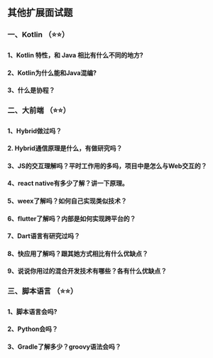 ## 其他扩展面试题

### 一、Kotlin （⭐⭐）

#### 1、Kotlin 特性，和 Java 相比有什么不同的地方?

#### 2、Kotlin为什么能和Java混编?

#### 3、什么是协程？


### 二、大前端 （⭐⭐）

#### 1、Hybrid做过吗？

#### 2. Hybrid通信原理是什么，有做研究吗？

#### 3、JS的交互理解吗？平时工作用的多吗，项目中是怎么与Web交互的？

#### 4、react native有多少了解？讲一下原理。

#### 5、weex了解吗？如何自己实现类似技术？

#### 6、flutter了解吗？内部是如何实现跨平台的？

#### 7、Dart语言有研究过吗？

#### 8、快应用了解吗？跟其她方式相比有什么优缺点？

#### 9、说说你用过的混合开发技术有哪些？各有什么优缺点？

### 三、脚本语言 （⭐⭐）

#### 1、脚本语言会吗?

#### 2、Python会吗？

#### 3、Gradle了解多少？groovy语法会吗？





